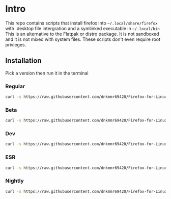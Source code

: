 # Intro

This repo contains scripts that install firefox into `~/.local/share/firefox` with .desktop file intergration and a symlinked executable in `~/.local/bin` This is an alternative to the Flatpak or distro package. It is not sandboxed and it is not mixed with system files. These scripts don't even require root privleges.

## Installation

Pick a version then run it in the terminal

### Regular

```bash
curl -s https://raw.githubusercontent.com/dnkmmr69420/Firefox-for-Linux-scripts/main/firefox | bash
```

### Beta

```bash
curl -s https://raw.githubusercontent.com/dnkmmr69420/Firefox-for-Linux-scripts/main/firefox-beta | bash
```

### Dev

```bash
curl -s https://raw.githubusercontent.com/dnkmmr69420/Firefox-for-Linux-scripts/main/firefox-dev | bash
```

### ESR

```bash
curl -s https://raw.githubusercontent.com/dnkmmr69420/Firefox-for-Linux-scripts/main/firefox-esr | bash
```

### Nightly

```bash
curl -s https://raw.githubusercontent.com/dnkmmr69420/Firefox-for-Linux-scripts/main/firefox-nightly | bash
```
